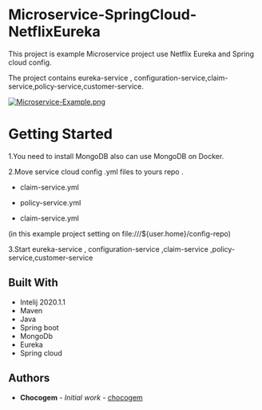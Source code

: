 # Microservice-SpringCloud-NetflixEureka

This project is example Microservice project use Netflix Eureka and Spring cloud config.

The project contains eureka-service , configuration-service,claim-service,policy-service,customer-service.

[![Microservice-Example.png](https://i.postimg.cc/9M7pCdkS/Microservice-Example.png)](https://postimg.cc/jwRNh7tQ)
 





# Getting Started

1.You need to install MongoDB also can use MongoDB on Docker.

2.Move service cloud config .yml files to yours repo .

- claim-service.yml

- policy-service.yml

- claim-service.yml

(in this example project setting on file:///${user.home}/config-repo)

3.Start eureka-service , configuration-service ,claim-service ,policy-service,customer-service
 


## Built With

* Intelij 2020.1.1
* Maven
* Java
* Spring boot
* MongoDb
* Eureka
* Spring cloud

## Authors

* **Chocogem** - *Initial work* - [chocogem](https://github.com/chocogem)

